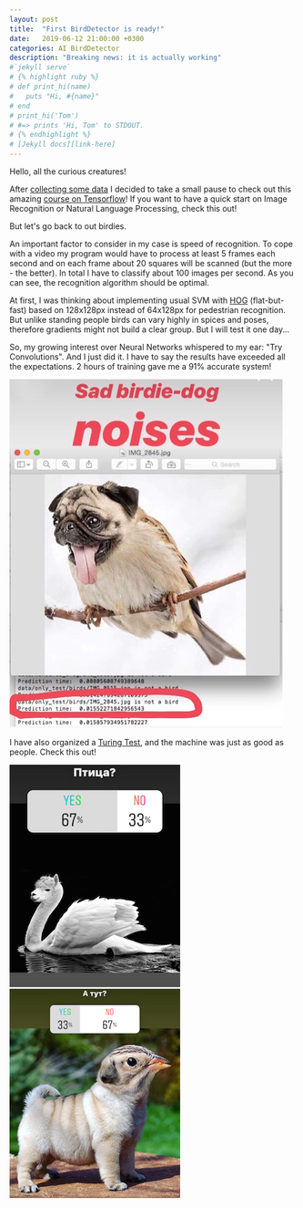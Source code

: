 ```yaml
---
layout: post
title:  "First BirdDetector is ready!"
date:   2019-06-12 21:00:00 +0300
categories: AI BirdDetector
description: "Breaking news: it is actually working"
#`jekyll serve`
# {% highlight ruby %}
# def print_hi(name)
#   puts "Hi, #{name}"
# end
# print_hi('Tom')
# #=> prints 'Hi, Tom' to STDOUT.
# {% endhighlight %}
# [Jekyll docs][link-here]
---
```


Hello, all the curious creatures!

After [collecting some data](/ai/birddetector/2019/06/12/how-to-start-an-AI-project.html)
I decided to take a small pause to check out this amazing
[course on Tensorflow](https://www.coursera.org/specializations/tensorflow-in-practice?)!
If you want to have a quick start on Image Recognition or Natural Language Processing,
check this out!

But let's go back to out birdies.

An important factor to consider in my case is speed of recognition. To cope with
a video my program would have to process at least 5 frames each second and
on each frame about 20 squares will be scanned (but the more - the better).
In total I have to classify about 100 images per second. As you can see, the
recognition algorithm should be optimal.

At first, I was thinking about implementing usual SVM with
[HOG](https://www.learnopencv.com/histogram-of-oriented-gradients/) (flat-but-fast)
based on 128x128px instead of 64x128px for pedestrian recognition. But unlike standing
people birds can vary highly in spices and poses, therefore gradients might not build
a clear group. But I will test it one day...

So, my growing interest over Neural Networks whispered to my ear: "Try Convolutions".
And I just did it. I have to say the results have exceeded all the expectations.
2 hours of training gave me a 91% accurate system!

![Sad Birdie-Dog Noises](/assets/images/posts/sad_noises.jpg)

I have also organized a [Turing Test](https://en.wikipedia.org/wiki/Turing_test),
and the machine was just as good as people. Check this out!

![Lama-Swan](/assets/images/posts/lama-swan.jpg) ![Dogie-Bird](/assets/images/posts/dogie-bird.jpg)
